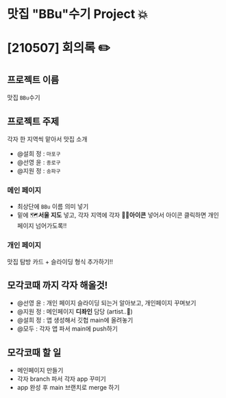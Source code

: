 # 맛집 "BBu"수기 Project 💥

# [210507] 회의록 ✏️

## 프로젝트 이름

맛집 `BBu`수기

## 프로젝트 주제

각자 한 지역씩 맡아서 맛집 소개

- @설희 정 : `마포구`
- @선영 윤 : `종로구`
- @지원 정 : `송파구`

### 메인 페이지

- 최상단에 `BBu` 이름 의미 넣기
- 밑에 🗺️**서울 지도** 넣고, 각자 지역에 각자 👧🏻**아이콘** 넣어서 아이콘 클릭하면 개인 페이지 넘어가도록!!

### 개인 페이지

맛집 탐방 카드 + 슬라이딩 형식 추가하기!!

## 모각코때 까지 각자 해올것!

- @선영 윤 : 개인 페이지 슬라이딩 되는거 알아보고, 개인페이지 꾸며보기
- @지원 정 : 메인페이지 **디좌인** 담당 (artist..🎨)
- @설희 정 : 앱 생성해서 깃헙 main에 올려놓기
- @모두 : 각자 앱 파서 main에 push하기

## 모각코때 할 일

- 메인페이지 만들기
- 각자 branch 파서 각자 app 꾸미기
- app 완성 후 main 브랜치로 merge 하기